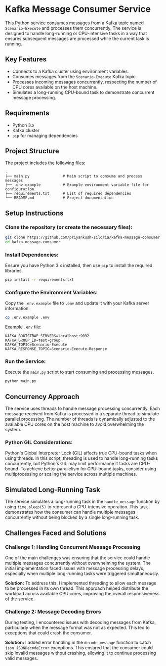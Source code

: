 # Kafka Message Consumer Service

This Python service consumes messages from a Kafka topic named `Scenario-Execute` and processes them concurrently. The service is designed to handle long-running or CPU-intensive tasks in a way that ensures subsequent messages are processed while the current task is running.

## Key Features

- Connects to a Kafka cluster using environment variables.
- Consumes messages from the `Scenario-Execute` Kafka topic.
- Processes incoming messages concurrently, respecting the number of CPU cores available on the host machine.
- Simulates a long-running CPU-bound task to demonstrate concurrent message processing.

## Requirements

- Python 3.x
- Kafka cluster
- `pip` for managing dependencies

## Project Structure

The project includes the following files:

```
.
├── main.py               # Main script to consume and process messages
├── .env.example          # Example environment variable file for configuration
├── requirements.txt      # List of required dependencies
└── README.md             # Project documentation
```

## Setup Instructions

### Clone the repository (or create the necessary files):

```bash
git clone https://github.com/priyankush-siloria/kafka-message-consumer.git
cd kafka-message-consumer
```

### Install Dependencies:

Ensure you have Python 3.x installed, then use `pip` to install the required libraries.

```bash
pip install -r requirements.txt
```

### Configure the Environment Variables:

Copy the `.env.example` file to `.env` and update it with your Kafka server information:

```bash
cp .env.example .env
```

Example `.env` file:

```
KAFKA_BOOTSTRAP_SERVERS=localhost:9092
KAFKA_GROUP_ID=test-group
KAFKA_TOPIC=Scenario-Execute
KAFKA_RESPONSE_TOPIC=Scenario-Execute-Response
```

### Run the Service:

Execute the `main.py` script to start consuming and processing messages.

```bash
python main.py
```

## Concurrency Approach

The service uses threads to handle message processing concurrently. Each message received from Kafka is processed in a separate thread to simulate parallel processing. The number of threads is dynamically adjusted to the available CPU cores on the host machine to avoid overwhelming the system.

### Python GIL Considerations:

Python's Global Interpreter Lock (GIL) affects true CPU-bound tasks when using threads. In this script, threading is used to handle long-running tasks concurrently, but Python's GIL may limit performance if tasks are CPU-bound. To achieve better parallelism for CPU-bound tasks, consider using multiprocessing or scaling the service across multiple machines.

## Simulated Long-Running Task

The service simulates a long-running task in the `handle_message` function by using `time.sleep(5)` to represent a CPU-intensive operation. This task demonstrates how the consumer can handle multiple messages concurrently without being blocked by a single long-running task.

## Challenges Faced and Solutions

### Challenge 1: Handling Concurrent Message Processing
One of the main challenges was ensuring that the service could handle multiple messages concurrently without overwhelming the system. The initial implementation faced issues with message processing delays, especially when multiple long-running tasks were triggered simultaneously.

**Solution:** 
To address this, I implemented threading to allow each message to be processed in its own thread. This approach helped distribute the workload across available CPU cores, improving the overall responsiveness of the service.

### Challenge 2: Message Decoding Errors
During testing, I encountered issues with decoding messages from Kafka, particularly when the message format was not as expected. This led to exceptions that could crash the consumer.

**Solution:** 
I added error handling in the `decode_message` function to catch `json.JSONDecodeError` exceptions. This ensured that the consumer could skip invalid messages without crashing, allowing it to continue processing valid messages.